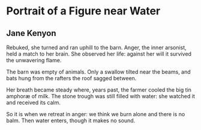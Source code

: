 # Portrait of a Figure near Water
## Jane Kenyon
Rebuked, she turned and ran
uphill to the barn. Anger, the inner
arsonist, held a match to her brain.
She observed her life: against her will
it survived the unwavering flame.

The barn was empty of animals.
Only a swallow tilted
near the beams, and bats
hung from the rafters
the roof sagged between.

Her breath became steady
where, years past, the farmer cooled
the big tin amphoræ of milk.
The stone trough was still
filled with water: she watched it
and received its calm.

So it is when we retreat in anger:
we think we burn alone
and there is no balm.
Then water enters, though it makes
no sound.